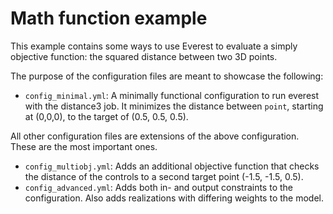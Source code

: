 # Math function example

This example contains some ways to use Everest to evaluate a simply objective function: the squared distance between two 3D points.

The purpose of the configuration files are meant to showcase the following:

- `config_minimal.yml`: A minimally functional configuration to run everest with the distance3 job. It minimizes the distance between `point`, starting at (0,0,0), to the target of (0.5, 0.5, 0.5).

All other configuration files are extensions of the above configuration. These are the most important ones.
- `config_multiobj.yml`: Adds an additional objective function that checks the distance of the controls to a second target point (-1.5, -1.5, 0.5).
- `config_advanced.yml`: Adds both in- and output constraints to the configuration. Also adds realizations with differing weights to the model.
